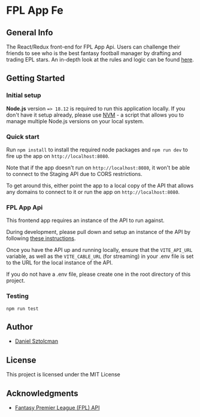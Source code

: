 # FPL App Fe

## General Info

The React/Redux front-end for FPL App Api. Users can challenge their friends to see who is the best fantasy football manager by drafting and trading EPL stars. An in-depth look at the rules and logic can be found [here](https://github.com/djstozza/fpl-app-api).


## Getting Started

### Initial setup

**Node.js** version `=> 18.12` is required to run this application locally. If you don't have it setup already, please use [NVM](https://github.com/creationix/nvm) - a script that allows you to manage multiple Node.js versions on your local system.

### Quick start

Run  `npm install` to install the required node packages and  `npm run dev`  to fire up the app on  `http://localhost:8080`.

Note that if the app doesn't run on  `http://localhost:8080`, it won't be able to connect to the Staging API due to CORS restrictions.

To get around this, either point the app to a local copy of the API that allows any domains to connect to it or run the app on  `http://localhost:8080`.

### FPL App Api
This frontend app requires an instance of the API to run against.

During development, please pull down and setup an instance of the API by following  [these instructions](https://github.com/djstozza/fpl-app-api).

Once you have the API up and running locally, ensure that the  `VITE_API_URL`  variable, as well as the `VITE_CABLE_URL` (for streaming) in your .env file is set to the URL for the local instance of the API.

If you do not have a .env file, please create one in the root directory of this project.

### Testing
```
npm run test
```
## Author

* [Daniel Sztolcman](https://github.com/djstozza)


## License

This project is licensed under the MIT License

## Acknowledgments

* [Fantasy Premier League (FPL) API](https://fantasy.premierleague.com/drf/bootstrap-static)
